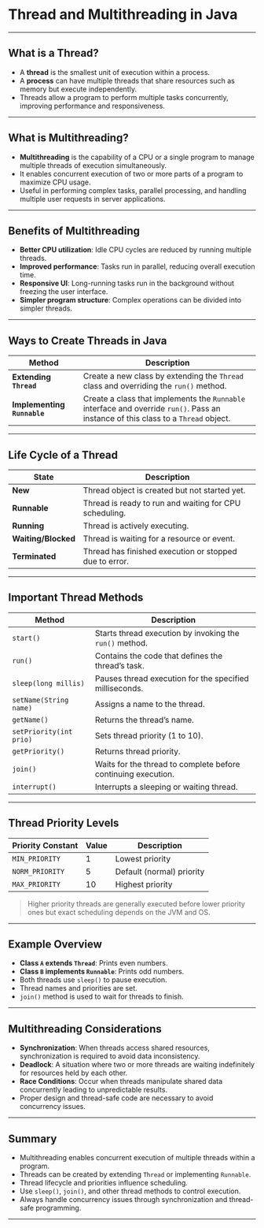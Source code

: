 # Thread and Multithreading in Java

---

## What is a Thread?

- A **thread** is the smallest unit of execution within a process.
- A **process** can have multiple threads that share resources such as memory but execute independently.
- Threads allow a program to perform multiple tasks concurrently, improving performance and responsiveness.

---

## What is Multithreading?

- **Multithreading** is the capability of a CPU or a single program to manage multiple threads of execution simultaneously.
- It enables concurrent execution of two or more parts of a program to maximize CPU usage.
- Useful in performing complex tasks, parallel processing, and handling multiple user requests in server applications.

---

## Benefits of Multithreading

- **Better CPU utilization**: Idle CPU cycles are reduced by running multiple threads.
- **Improved performance**: Tasks run in parallel, reducing overall execution time.
- **Responsive UI**: Long-running tasks run in the background without freezing the user interface.
- **Simpler program structure**: Complex operations can be divided into simpler threads.

---

## Ways to Create Threads in Java

| Method                   | Description                                                                                       |
|--------------------------|---------------------------------------------------------------------------------------------------|
| **Extending `Thread`**    | Create a new class by extending the `Thread` class and overriding the `run()` method.              |
| **Implementing `Runnable`** | Create a class that implements the `Runnable` interface and override `run()`. Pass an instance of this class to a `Thread` object.|

---

## Life Cycle of a Thread

| State           | Description                                            |
|-----------------|--------------------------------------------------------|
| **New**         | Thread object is created but not started yet.          |
| **Runnable**    | Thread is ready to run and waiting for CPU scheduling. |
| **Running**     | Thread is actively executing.                           |
| **Waiting/Blocked** | Thread is waiting for a resource or event.          |
| **Terminated**  | Thread has finished execution or stopped due to error. |

---

## Important Thread Methods

| Method                 | Description                                                        |
|------------------------|--------------------------------------------------------------------|
| `start()`              | Starts thread execution by invoking the `run()` method.           |
| `run()`                | Contains the code that defines the thread’s task.                  |
| `sleep(long millis)`   | Pauses thread execution for the specified milliseconds.           |
| `setName(String name)` | Assigns a name to the thread.                                      |
| `getName()`            | Returns the thread’s name.                                        |
| `setPriority(int prio)`| Sets thread priority (1 to 10).                                    |
| `getPriority()`        | Returns thread priority.                                           |
| `join()`               | Waits for the thread to complete before continuing execution.     |
| `interrupt()`          | Interrupts a sleeping or waiting thread.                          |

---

## Thread Priority Levels

| Priority Constant      | Value | Description                      |
|-----------------------|--------|---------------------------------|
| `MIN_PRIORITY`        | 1      | Lowest priority                  |
| `NORM_PRIORITY`       | 5      | Default (normal) priority        |
| `MAX_PRIORITY`        | 10     | Highest priority                 |

> Higher priority threads are generally executed before lower priority ones but exact scheduling depends on the JVM and OS.

---

## Example Overview

- **Class `A` extends `Thread`**: Prints even numbers.
- **Class `B` implements `Runnable`**: Prints odd numbers.
- Both threads use `sleep()` to pause execution.
- Thread names and priorities are set.
- `join()` method is used to wait for threads to finish.
  
---

## Multithreading Considerations

- **Synchronization**: When threads access shared resources, synchronization is required to avoid data inconsistency.
- **Deadlock**: A situation where two or more threads are waiting indefinitely for resources held by each other.
- **Race Conditions**: Occur when threads manipulate shared data concurrently leading to unpredictable results.
- Proper design and thread-safe code are necessary to avoid concurrency issues.

---

## Summary

- Multithreading enables concurrent execution of multiple threads within a program.
- Threads can be created by extending `Thread` or implementing `Runnable`.
- Thread lifecycle and priorities influence scheduling.
- Use `sleep()`, `join()`, and other thread methods to control execution.
- Always handle concurrency issues through synchronization and thread-safe programming.

---
